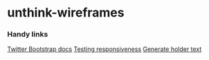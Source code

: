 unthink-wireframes
==================

### Handy links
[Twitter Bootstrap docs](http://getbootstrap.com/)
[Testing responsiveness](http://lab.maltewassermann.com/viewport-resizer/)
[Generate holder text](http://hipsteripsum.me/)
